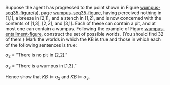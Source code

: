 

Suppose the agent has progressed to the point shown in
Figure <a class="insideBookFigRef" id="insidebookfigref" target="_blank" href="https://aimacode.github.io/aima-exercises/figures/wumpus-seq35-figure.png">wumpus-seq35-figure</a>(a), page <a class="pageRef" id="pageref" title="" href="#">wumpus-seq35-figure</a>,
having perceived nothing in [1,1], a breeze in [2,1], and a stench
in [1,2], and is now concerned with the contents of [1,3], [2,2],
and [3,1]. Each of these can contain a pit, and at most one can
contain a wumpus. Following the example of
Figure <a class="insideBookFigRef" id="insidebookfigref" target="_blank" href="https://aimacode.github.io/aima-exercises/figures/wumpus-entailment-figure.png">wumpus-entailment-figure</a>, construct the set of
possible worlds. (You should find 32 of them.) Mark the worlds in which
the KB is true and those in which each of the following sentences is
true:<br>

$\alpha_2$ = “There is no pit in [2,2].”<br>

$\alpha_3$ = “There is a wumpus in [1,3].”<br>

Hence show that ${KB} {\models}\alpha_2$ and
${KB} {\models}\alpha_3$.
